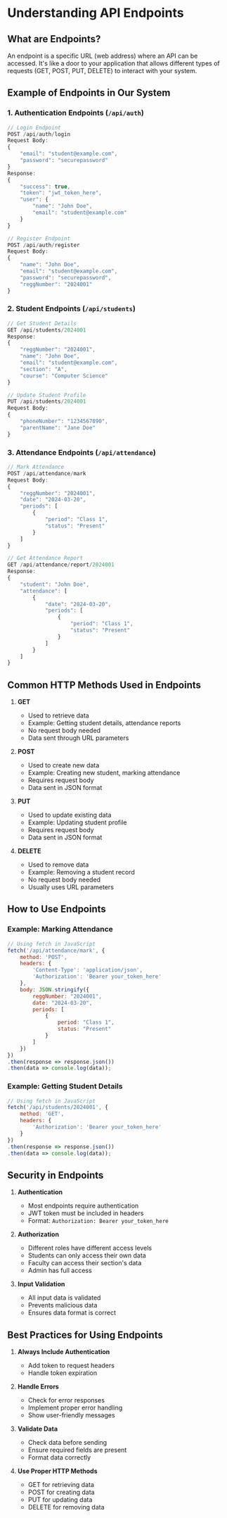 # Understanding API Endpoints

## What are Endpoints?
An endpoint is a specific URL (web address) where an API can be accessed. It's like a door to your application that allows different types of requests (GET, POST, PUT, DELETE) to interact with your system.

## Example of Endpoints in Our System

### 1. Authentication Endpoints (`/api/auth`)
```javascript
// Login Endpoint
POST /api/auth/login
Request Body:
{
    "email": "student@example.com",
    "password": "securepassword"
}
Response:
{
    "success": true,
    "token": "jwt_token_here",
    "user": {
        "name": "John Doe",
        "email": "student@example.com"
    }
}

// Register Endpoint
POST /api/auth/register
Request Body:
{
    "name": "John Doe",
    "email": "student@example.com",
    "password": "securepassword",
    "reggNumber": "2024001"
}
```

### 2. Student Endpoints (`/api/students`)
```javascript
// Get Student Details
GET /api/students/2024001
Response:
{
    "reggNumber": "2024001",
    "name": "John Doe",
    "email": "student@example.com",
    "section": "A",
    "course": "Computer Science"
}

// Update Student Profile
PUT /api/students/2024001
Request Body:
{
    "phoneNumber": "1234567890",
    "parentName": "Jane Doe"
}
```

### 3. Attendance Endpoints (`/api/attendance`)
```javascript
// Mark Attendance
POST /api/attendance/mark
Request Body:
{
    "reggNumber": "2024001",
    "date": "2024-03-20",
    "periods": [
        {
            "period": "Class 1",
            "status": "Present"
        }
    ]
}

// Get Attendance Report
GET /api/attendance/report/2024001
Response:
{
    "student": "John Doe",
    "attendance": [
        {
            "date": "2024-03-20",
            "periods": [
                {
                    "period": "Class 1",
                    "status": "Present"
                }
            ]
        }
    ]
}
```

## Common HTTP Methods Used in Endpoints

1. **GET**
   - Used to retrieve data
   - Example: Getting student details, attendance reports
   - No request body needed
   - Data sent through URL parameters

2. **POST**
   - Used to create new data
   - Example: Creating new student, marking attendance
   - Requires request body
   - Data sent in JSON format

3. **PUT**
   - Used to update existing data
   - Example: Updating student profile
   - Requires request body
   - Data sent in JSON format

4. **DELETE**
   - Used to remove data
   - Example: Removing a student record
   - No request body needed
   - Usually uses URL parameters

## How to Use Endpoints

### Example: Marking Attendance
```javascript
// Using fetch in JavaScript
fetch('/api/attendance/mark', {
    method: 'POST',
    headers: {
        'Content-Type': 'application/json',
        'Authorization': 'Bearer your_token_here'
    },
    body: JSON.stringify({
        reggNumber: "2024001",
        date: "2024-03-20",
        periods: [
            {
                period: "Class 1",
                status: "Present"
            }
        ]
    })
})
.then(response => response.json())
.then(data => console.log(data));
```

### Example: Getting Student Details
```javascript
// Using fetch in JavaScript
fetch('/api/students/2024001', {
    method: 'GET',
    headers: {
        'Authorization': 'Bearer your_token_here'
    }
})
.then(response => response.json())
.then(data => console.log(data));
```

## Security in Endpoints

1. **Authentication**
   - Most endpoints require authentication
   - JWT token must be included in headers
   - Format: `Authorization: Bearer your_token_here`

2. **Authorization**
   - Different roles have different access levels
   - Students can only access their own data
   - Faculty can access their section's data
   - Admin has full access

3. **Input Validation**
   - All input data is validated
   - Prevents malicious data
   - Ensures data format is correct

## Best Practices for Using Endpoints

1. **Always Include Authentication**
   - Add token to request headers
   - Handle token expiration

2. **Handle Errors**
   - Check for error responses
   - Implement proper error handling
   - Show user-friendly messages

3. **Validate Data**
   - Check data before sending
   - Ensure required fields are present
   - Format data correctly

4. **Use Proper HTTP Methods**
   - GET for retrieving data
   - POST for creating data
   - PUT for updating data
   - DELETE for removing data 